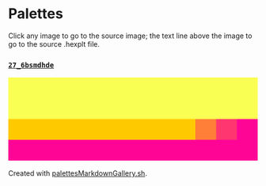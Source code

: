 # Palettes

Click any image to go to the source image; the text line above the image to go to the source .hexplt file.

### [`27_6bsmdhde`](27_6bsmdhde.hexplt)

[ ![27_6bsmdhde.png](27_6bsmdhde.png) ](27_6bsmdhde.png)

Created with [palettesMarkdownGallery.sh](https://github.com/earthbound19/_ebDev/blob/master/scripts/imgAndVideo/palettesMarkdownGallery.sh).